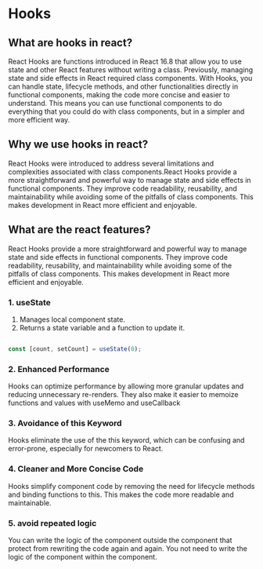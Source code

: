# Hooks

## What are hooks in react?
React Hooks are functions introduced in React 16.8 that allow you to use state and other React features without writing a class. Previously, managing state and side effects in React required class components. With Hooks, you can handle state, lifecycle methods, and other functionalities directly in functional components, making the code more concise and easier to understand. This means you can use functional components to do everything that you could do with class components, but in a simpler and more efficient way.

## Why we use hooks in react?
React Hooks were introduced to address several limitations and complexities associated with class components.React Hooks provide a more straightforward and powerful way to manage state and side effects in functional components. They improve code readability, reusability, and maintainability while avoiding some of the pitfalls of class components. This makes development in React more efficient and enjoyable.

## What are the react features?
React Hooks provide a more straightforward and powerful way to manage state and side effects in functional components. They improve code readability, reusability, and maintainability while avoiding some of the pitfalls of class components. This makes development in React more efficient and enjoyable.

### 1. useState
1. Manages local component state.
2. Returns a state variable and a function to update it.

```javascript

const [count, setCount] = useState(0);

```

### 2. Enhanced Performance

Hooks can optimize performance by allowing more granular updates and reducing unnecessary re-renders. They also make it easier to memoize functions and values with useMemo and useCallback

### 3. Avoidance of this Keyword

Hooks eliminate the use of the this keyword, which can be confusing and error-prone, especially for newcomers to React.

### 4. Cleaner and More Concise Code

Hooks simplify component code by removing the need for lifecycle methods and binding functions to this. This makes the code more readable and maintainable.

### 5. avoid repeated logic
You can write the logic of the component outside the component that protect from rewriting the code again and again. You not need to write the logic of the component within the component.


























